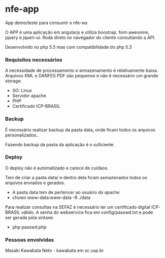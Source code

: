 # nfe-app
App demo/teste para consumir o nfe-ws

O APP é uma aplicação em angularjs e utiliza boostrap. font-awesome, jquery e jqueri-ui.
Roda direto no navegador do cliente consultando a API.

Desenvolvido no php 5.5 mas com compatibilidade do php 5.3

### Requisitos necessários ###

A necessidade de processamento e armazenamento é relativamente baixa. Arquivos XML e DANFES PDF são pequenos e não é necessário um grande storage.

- SO: Linux
- Servidor apache
- PHP
- Certificado ICP-BRASIL


### Backup ###

É necessário realizar backup da pasta data, onde ficam todos os arquivos personalizados..

Fazendo backup da pasta da aplicação é o suficiente.


### Deploy ###

O deploy não é automatizado e carece de cuidaos.

Tem de criar a pasta data/ e dentro dela ficam asmazenados todos os arquivos enviados e gerados. 

- A pasta data tem de pertencer ao usuário do apache
- chown www-data:www-data -R ./data

Para realizar consultas na SEFAZ é necessário ter um certificado digital ICP-BRASIL válido.
A senha do webservice fica em config/passwd.txt e pode ser gerada pela sintaxe:

- php passwd.php



### Pessoas envolvidas ###

Masaki Kawabata Neto - kawabata em sc.usp.br